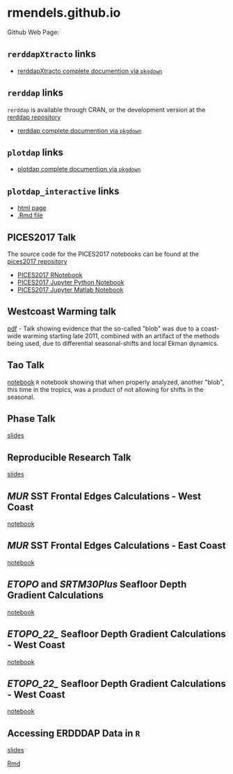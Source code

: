 # rmendels.github.io
Github Web Page:


## `rerddapXtracto` links


* [rerddapXtracto complete documention via `pkgdown`](https://rmendels.github.io/rerddapXtracto_docs)

## `rerddap` links

`rerddap` is available through CRAN,  or the development version at the [rerddap repository](https://github.com/ropensci/rerddap)

* [rerddap complete documention via `pkgdown`](https://rmendels.github.io/rerddap_docs)

## `plotdap`  links

* [plotdap complete documention via `pkgdown`](https://rmendels.github.io/plotdap_docs)

## `plotdap_interactive` links

* [html page](https://rmendels.github.io/plotdap_interactive/make_plotdap_interactive.html)
* [.Rmd file](https://rmendels.github.io/plotdap_interactive/make_plotdap_interactive.Rmd)


## PICES2017 Talk

The source code for the PICES2017 notebooks can be found at the [pices2017 repository](https://github.com/rmendels/pices2017)

* [PICES2017 RNotebook](https://rmendels.github.io/pices2017.nb.html)
* [PICES2017 Jupyter Python Notebook](https://rmendels.github.io/pices2017Notebook.html)
* [PICES2017 Jupyter Matlab Notebook](https://rmendels.github.io/pices2017MNotebook.html)

## Westcoast Warming talk

[pdf](https://rmendels.github.io/WestCoastWarming.pdf)  - Talk showing evidence that the so-called "blob" was due to a coast-wide warming starting late 2011,  combined with an artifact of the methods being used,  due to differential seasonal-shifts and local Ekman dynamics.


## Tao Talk

[notebook](https://rmendels.github.io/TaoTalk.Rmd)  `R` notebook showing that when properly analyzed, another "blob", this time in the tropics, was a product of not allowing for shifts in the seasonal.

 
## Phase Talk

[slides](https://rmendels.github.io/phase_talk/phase_talk.html)

## Reproducible Research Talk

[slides](https://rmendels.github.io/repro_talk/Repro_talk.html)

## *MUR* SST Frontal Edges Calculations - West Coast

[notebook](https://rmendels.github.io/canny_doc.html)

## *MUR* SST Frontal Edges Calculations - East Coast

[notebook](https://github.com/rmendels/fronts_atlantic/blob/main/fronts_atlantic.ipynb)


## *ETOPO* and *SRTM30Plus* Seafloor Depth Gradient Calculations

[notebook](https://rmendels.github.io/seafloor_gradient_doc.html)

## *ETOPO_22_* Seafloor Depth Gradient Calculations - West Coast

[notebook](https://github.com/rmendels/seafloor_gradient_new/blob/main/etopo_22_seafloor_gradient.ipynb)

## *ETOPO_22_* Seafloor Depth Gradient Calculations - West Coast

[notebook](https://github.com/rmendels/seafloor_gradient_atlantic/blob/main/seafloor_gradient_atlantic.ipynb)

## Accessing ERDDDAP Data in `R`

[slides](https://rmendels.github.io/R_erddap_talk/r_erddap_talk.html)

[Rmd](https://rmendels.github.io/R_erddap_talk/r_erddap_talk.Rmd)


